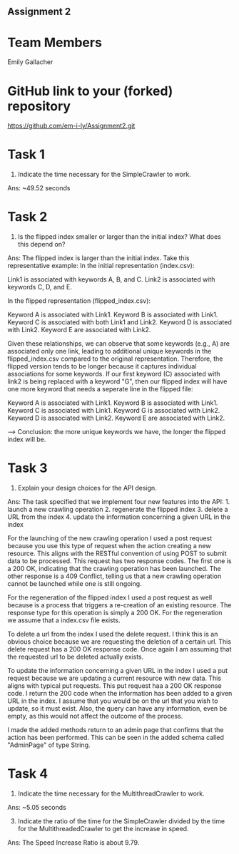Assignment 2
------------

# Team Members
Emily Gallacher

# GitHub link to your (forked) repository

https://github.com/em-i-ly/Assignment2.git

# Task 1

1. Indicate the time necessary for the SimpleCrawler to work.

Ans: ~49.52 seconds

# Task 2

1. Is the flipped index smaller or larger than the initial index? What does this depend on?

Ans: The flipped index is larger than the initial index. Take this representative example:
In the initial representation (index.csv):

Link1 is associated with keywords A, B, and C.
Link2 is associated with keywords C, D, and E.

In the flipped representation (flipped_index.csv):

Keyword A is associated with Link1.
Keyword B is associated with Link1.
Keyword C is associated with both Link1 and Link2.
Keyword D is associated with Link2.
Keyword E are associated with Link2.

Given these relationships, we can observe that some keywords (e.g., A) are associated only one link, leading to 
additional unique keywords in the flipped_index.csv compared to the original representation.
Therefore, the flipped version tends to be longer because it captures individual associations for some keywords. If our
first keyword (C) associated with link2 is being replaced with a keyword "G", then our flipped index will have one more 
keyword that needs a seperate line in the flipped file:

Keyword A is associated with Link1.
Keyword B is associated with Link1.
Keyword C is associated with Link1.
Keyword G is associated with Link2.
Keyword D is associated with Link2.
Keyword E are associated with Link2.

--> Conclusion: the more unique keywords we have, the longer the flipped index will be.

# Task 3

1. Explain your design choices for the API design.

Ans: The task specified that we implement four new features into the API:
    1. launch a new crawling operation
    2. regenerate the flipped index
    3. delete a URL from the index
    4. update the information concerning a given URL in the index

For the launching of the new crawling operation I used a post request because you use this type of request when the action 
creating a new resource. This aligns with the RESTful convention of using POST to submit data to be processed. This request 
has two response codes. The first one is a 200 OK, indicating that the crawling operation has been launched. The other 
response is a 409 Conflict, telling us that a new crawling operation cannot be launched while one is still ongoing.

For the regeneration of the flipped index I used a post request as well because is a process that triggers a re-creation 
of an existing resource. The response type for this operation is simply a 200 OK. For the regeneration we assume that a
index.csv file exists.

To delete a url from the index I used the delete request. I think this is an obvious choice because we are requesting the
deletion of a certain url. This delete request has a 200 OK response code. Once again I am assuming that the requested url
to be deleted actually exists. 

To update the information concerning a given URL in the index I used a put request because we are updating a current resource 
with new data. This aligns with typical put requests. This put request haa a 200 OK response code. I return the 200 code when 
the information has been added to a given URL in the index. I assume that you would be on the url that you wish to update, so 
it must exist. Also, the query can have any information, even be empty, as this would not affect the outcome of the process.

I made the added methods return to an admin page that confirms that the action has been performed. This can be seen in the
added schema called "AdminPage" of type String. 

# Task 4

1.  Indicate the time necessary for the MultithreadCrawler to work.

Ans: ~5.05 seconds

3. Indicate the ratio of the time for the SimpleCrawler divided by the time for the MultithreadedCrawler to get the increase in speed.

Ans: The Speed Increase Ratio is about 9.79.




